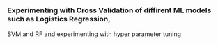 ### Experimenting with Cross Validation of diffirent ML models such as Logistics Regression, 
SVM and RF and experimenting with hyper parameter tuning